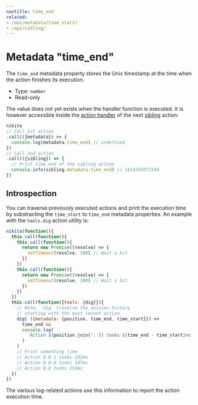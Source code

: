 ```yaml
---
navtitle: time_end
related:
- /api/metadata/time_start/
- /api/sibling/
---
```


# Metadata "time_end"

The `time_end` metadata property stores the Unix timestamp at the time when the action finishes its execution.

* Type: `number`
* Read-only

The value does not yet exists when the handler function is executed. It is however accessible inside the [action handler](/current/api/handler/) of the next [sibling](/current/api/sibling/)  action:

```js
nikita
// Call 1st action
.call(({metadata}) => {
  console.log(metadata.time_end) // undefined
})
// Call 2nd action
.call(({sibling}) => {
  // Print time_end of the sibling action
  console.info(sibling.metadata.time_end) // 1614765071544
})
```

## Introspection

You can traverse previously executed actions and print the execution time by substracting the `time_start` to `time_end` metadata properties. An example with the `tools.dig` action utility is:

```js
nikita(function(){
  this.call(function(){
    this.call(function(){
      return new Promise((resolve) => {
        setTimeout(resolve, 100) // Wait a bit
      })
    })
    this.call(function(){
      return new Promise((resolve) => {
        setTimeout(resolve, 100) // Wait a bit
      })
    })
  })
  this.call(function({tools: {dig}}){
    // Note, `dig` traverse the session history
    // starting with the most recent action
    dig( ({metadata: {position, time_end, time_start}}) =>
      time_end &&
      console.log(
        `Action ${position.join('.')} tooks ${time_end - time_start}ms`
      )
    )
    // Print something like
    // Action 0.0.1 tooks 102ms
    // Action 0.0.0 tooks 107ms
    // Action 0.0 tooks 214ms
  })
})
```

The various log-related actions use this information to report the action execution time.
